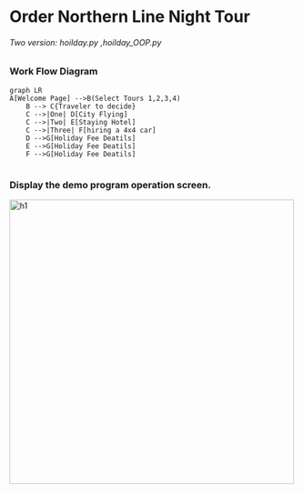 # Order Northern Line Night Tour  
###### Two version: hoilday.py ,hoilday_OOP.py
### Work Flow Diagram


```mermaid
graph LR
A[Welcome Page] -->B(Select Tours 1,2,3,4)
    B --> C{Traveler to decide}
    C -->|One| D[City Flying]
    C -->|Two| E[Staying Hotel]
    C -->|Three| F[hiring a 4x4 car]
    D -->G[Holiday Fee Deatils]
    E -->G[Holiday Fee Deatils]
    F -->G[Holiday Fee Deatils]
 

```
### Display the demo program operation screen.
<img width="500" alt="h1" src="https://github.com/Yami3366/hoildayCapstone/assets/159643271/aff17d18-1fe7-4633-b021-7a4e05f3572c">
